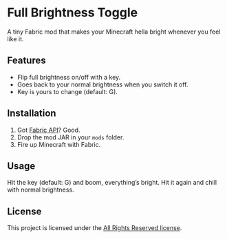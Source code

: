 # Full Brightness Toggle

A tiny Fabric mod that makes your Minecraft hella bright whenever you feel like it.

## Features

- Flip full brightness on/off with a key.
- Goes back to your normal brightness when you switch it off.
- Key is yours to change (default: G).

## Installation

1. Got [Fabric API](https://modrinth.com/mod/fabric-api)? Good.
2. Drop the mod JAR in your `mods` folder.
3. Fire up Minecraft with Fabric.

## Usage

Hit the key (default: G) and boom, everything’s bright. Hit it again and chill with normal brightness.

## License

This project is licensed under the [All Rights Reserved license][hey_license].

[hey_license]: https://github.com/Lightre/fullbrightnesstoggle/blob/main/LICENSE